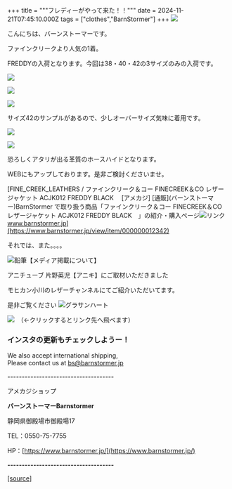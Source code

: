 +++
title = """フレディーがやって来た！！"""
date = 2024-11-21T07:45:10.000Z
tags = ["clothes","BarnStormer"]
+++
[![](https://stat.ameba.jp/user_images/20231023/16/barnstormer-go/b2/03/p/o0420015015354743273.png)](https://ameblo.jp/barnstormer-go/entry-12825670498.html)

こんにちは、バーンストーマーです。

ファインクリークより人気の1着。

FREDDYの入荷となります。今回は38・40・42の3サイズのみの入荷です。

[![](https://stat.ameba.jp/user_images/20241121/15/barnstormer-go/43/fb/j/o0510070015512591047.jpg)](https://stat.ameba.jp/user_images/20241121/15/barnstormer-go/43/fb/j/o0510070015512591047.jpg)

[![](https://stat.ameba.jp/user_images/20241121/15/barnstormer-go/38/ee/j/o0540070015512591048.jpg)](https://stat.ameba.jp/user_images/20241121/15/barnstormer-go/38/ee/j/o0540070015512591048.jpg)

[![](https://stat.ameba.jp/user_images/20241121/15/barnstormer-go/41/1d/j/o0466070015512591050.jpg)](https://stat.ameba.jp/user_images/20241121/15/barnstormer-go/41/1d/j/o0466070015512591050.jpg)

サイズ42のサンプルがあるので、少しオーバーサイズ気味に着用です。

[![](https://stat.ameba.jp/user_images/20241121/15/barnstormer-go/4c/29/j/o0466070015512591054.jpg)](https://stat.ameba.jp/user_images/20241121/15/barnstormer-go/4c/29/j/o0466070015512591054.jpg)

[![](https://stat.ameba.jp/user_images/20241121/15/barnstormer-go/a9/89/j/o0466070015512591055.jpg)](https://stat.ameba.jp/user_images/20241121/15/barnstormer-go/a9/89/j/o0466070015512591055.jpg)

恐ろしくアタリが出る革質のホースハイドとなります。

WEBにもアップしております。是非ご検討くださいませ。

[FINE\_CREEK\_LEATHERS / ファインクリーク＆コー FINECREEK＆CO レザージャケット ACJK012 FREDDY BLACK　 \[アメカジ\] \[通販\](バーンストーマー)BarnStormer で取り扱う商品「ファインクリーク＆コー FINECREEK＆CO レザージャケット ACJK012 FREDDY BLACK　」の紹介・購入ページ![リンク](https://c.stat100.ameba.jp/ameblo/symbols/v3.20.0/svg/gray/editor_link.svg)www.barnstormer.jp](https://www.barnstormer.jp/view/item/000000012342)

それでは、また。。。。

![鉛筆](https://stat100.ameba.jp/blog/ucs/img/char/char3/519.png)【メディア掲載について】

アニチューブ 片野英児【アニキ】にご取材いただきました

モヒカン小川のレザーチャンネルにてご紹介いただいてます。

是非ご覧ください ![グラサンハート](https://stat100.ameba.jp/blog/ucs/img/char/char3/148.png)

[![](https://stat.ameba.jp/user_images/20230412/16/barnstormer-go/6a/23/p/o0108010815269242493.png)](https://www.instagram.com/barnstormer_daily/)　（←クリックするとリンク先へ飛べます）

### インスタの更新もチェックしようー！

We also accept international shipping,  
Please contact us at bs@barnstormer.jp

**\-------------------------------------**

アメカジショップ

**バーンストーマーBarnstormer**

静岡県御殿場市御殿場17

TEL：0550-75-7755

HP：[https://www.barnstormer.jp/](https://www.barnstormer.jp/)

**\-------------------------------------**

[[source]](https://ameblo.jp/barnstormer-go/entry-12875837904.html)
